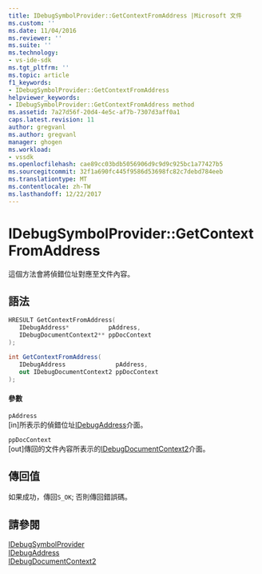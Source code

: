 ```yaml
---
title: IDebugSymbolProvider::GetContextFromAddress |Microsoft 文件
ms.custom: ''
ms.date: 11/04/2016
ms.reviewer: ''
ms.suite: ''
ms.technology:
- vs-ide-sdk
ms.tgt_pltfrm: ''
ms.topic: article
f1_keywords:
- IDebugSymbolProvider::GetContextFromAddress
helpviewer_keywords:
- IDebugSymbolProvider::GetContextFromAddress method
ms.assetid: 7a27d56f-20d4-4e5c-af7b-7307d3aff0a1
caps.latest.revision: 11
author: gregvanl
ms.author: gregvanl
manager: ghogen
ms.workload:
- vssdk
ms.openlocfilehash: cae89cc03bdb5056906d9c9d9c925bc1a77427b5
ms.sourcegitcommit: 32f1a690fc445f9586d53698fc82c7debd784eeb
ms.translationtype: MT
ms.contentlocale: zh-TW
ms.lasthandoff: 12/22/2017
---
```

# <a name="idebugsymbolprovidergetcontextfromaddress"></a>IDebugSymbolProvider::GetContextFromAddress
這個方法會將偵錯位址對應至文件內容。  
  
## <a name="syntax"></a>語法  
  
```cpp  
HRESULT GetContextFromAddress(   
   IDebugAddress*           pAddress,  
   IDebugDocumentContext2** ppDocContext  
);  
```  
  
```csharp  
int GetContextFromAddress(  
   IDebugAddress              pAddress,   
   out IDebugDocumentContext2 ppDocContext  
);  
```  
  
#### <a name="parameters"></a>參數  
 `pAddress`  
 [in]所表示的偵錯位址[IDebugAddress](../../../extensibility/debugger/reference/idebugaddress.md)介面。  
  
 `ppDocContext`  
 [out]傳回的文件內容所表示的[IDebugDocumentContext2](../../../extensibility/debugger/reference/idebugdocumentcontext2.md)介面。  
  
## <a name="return-value"></a>傳回值  
 如果成功，傳回`S_OK`; 否則傳回錯誤碼。  
  
## <a name="see-also"></a>請參閱  
 [IDebugSymbolProvider](../../../extensibility/debugger/reference/idebugsymbolprovider.md)   
 [IDebugAddress](../../../extensibility/debugger/reference/idebugaddress.md)   
 [IDebugDocumentContext2](../../../extensibility/debugger/reference/idebugdocumentcontext2.md)